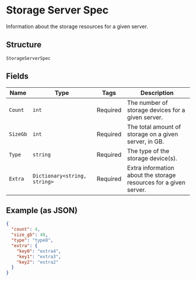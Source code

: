 
# Storage Server Spec

Information about the storage resources for a given server.

## Structure

`StorageServerSpec`

## Fields

| Name | Type | Tags | Description |
|  --- | --- | --- | --- |
| `Count` | `int` | Required | The number of storage devices for a given server. |
| `SizeGb` | `int` | Required | The total amount of storage on a given server, in GB. |
| `Type` | `string` | Required | The type of the storage device(s). |
| `Extra` | `Dictionary<string, string>` | Required | Extra information about the storage resources for a given server. |

## Example (as JSON)

```json
{
  "count": 4,
  "size_gb": 48,
  "type": "type8",
  "extra": {
    "key0": "extra4",
    "key1": "extra3",
    "key2": "extra2"
  }
}
```

